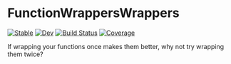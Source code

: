 # FunctionWrappersWrappers

[![Stable](https://img.shields.io/badge/docs-stable-blue.svg)](https://chriselrod.github.io/FunctionWrappersWrappers.jl/stable)
[![Dev](https://img.shields.io/badge/docs-dev-blue.svg)](https://chriselrod.github.io/FunctionWrappersWrappers.jl/dev)
[![Build Status](https://github.com/chriselrod/FunctionWrappersWrappers.jl/actions/workflows/CI.yml/badge.svg?branch=main)](https://github.com/chriselrod/FunctionWrappersWrappers.jl/actions/workflows/CI.yml?query=branch%3Amain)
[![Coverage](https://codecov.io/gh/chriselrod/FunctionWrappersWrappers.jl/branch/main/graph/badge.svg)](https://codecov.io/gh/chriselrod/FunctionWrappersWrappers.jl)


If wrapping your functions once makes them better, why not try wrapping them twice?

